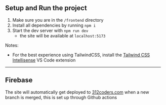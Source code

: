 ## Setup and Run the project

1. Make sure you are in the `/frontend` directory
2. Install all dependencies by running `npm i`
3. Start the dev server with `npm run dev`
    - the site will be available at `localhost:5173`

Notes:
- For the best experience using TailwindCSS, install the [Tailwind CSS Intellisense](https://marketplace.visualstudio.com/items?itemName=bradlc.vscode-tailwindcss) VS Code extension

---

## Firebase
The site will automatically get deployed to [312coders.com](312coders.com) when a new branch is merged, this is set up through Github actions